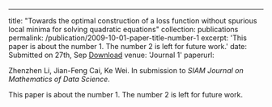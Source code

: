 ---
title: "Towards the optimal construction of a loss function without spurious local minima for solving quadratic equations"
collection: publications
permalink: /publication/2009-10-01-paper-title-number-1
excerpt: 'This paper is about the number 1. The number 2 is left for future work.'
date: Submitted on 27th, Sep [Download](https://arxiv.org/pdf/1809.10520.pdf)
venue: 'Journal 1'
paperurl: 

Zhenzhen Li, Jian-Feng Cai, Ke Wei. In submission to *SIAM Journal on Mathematics of Data Science*.



This paper is about the number 1. The number 2 is left for future work.



